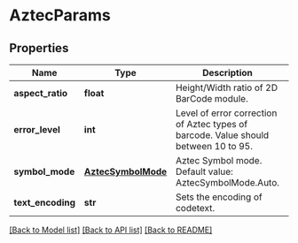 # AztecParams

## Properties
Name | Type | Description | Notes
------------ | ------------- | ------------- | -------------
**aspect_ratio** | **float** | Height/Width ratio of 2D BarCode module.              | [optional] 
**error_level** | **int** | Level of error correction of Aztec types of barcode. Value should between 10 to 95. | [optional] 
**symbol_mode** | [**AztecSymbolMode**](AztecSymbolMode.md) | Aztec Symbol mode. Default value: AztecSymbolMode.Auto. | [optional] 
**text_encoding** | **str** | Sets the encoding of codetext.              | [optional] 

[[Back to Model list]](../README.md#documentation-for-models) [[Back to API list]](../README.md#documentation-for-api-endpoints) [[Back to README]](../README.md)


